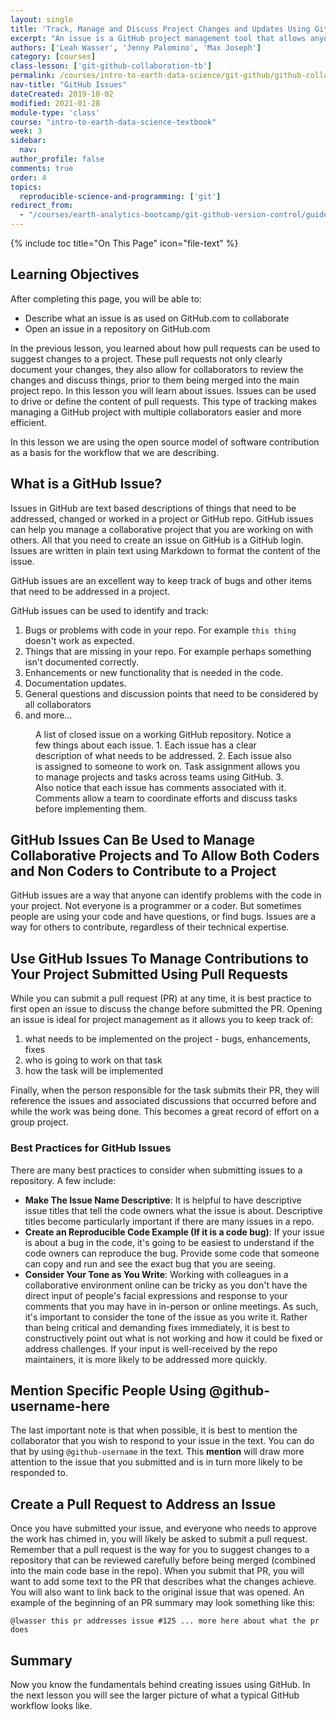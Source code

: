 ```yaml
---
layout: single
title: 'Track, Manage and Discuss Project Changes and Updates Using GitHub Issues'
excerpt: "An issue is a GitHub project management tool that allows anyone to identify and discuss potential changes to a repo. Learn how to create and manage GitHub issues to support collaborative open reproducible science projects."
authors: ['Leah Wasser', 'Jenny Palomino', 'Max Joseph']
category: [courses]
class-lesson: ['git-github-collaboration-tb']
permalink: /courses/intro-to-earth-data-science/git-github/github-collaboration/github-issues-to-document-and-manage-repo-changes/
nav-title: "GitHub Issues"
dateCreated: 2019-10-02
modified: 2021-01-28
module-type: 'class'
course: "intro-to-earth-data-science-textbook"
week: 3
sidebar:
  nav:
author_profile: false
comments: true
order: 4
topics:
  reproducible-science-and-programming: ['git']
redirect_from:
  - "/courses/earth-analytics-bootcamp/git-github-version-control/guided-activity-pull-request/"
---
```

{% include toc title="On This Page" icon="file-text" %}

<div class='notice--success' markdown="1">

## <i class="fa fa-graduation-cap" aria-hidden="true"></i> Learning Objectives

After completing this page, you will be able to:

* Describe what an issue is as used on GitHub.com to collaborate
* Open an issue in a repository on GitHub.com

</div>

In the previous lesson, you learned about how pull requests can be used to suggest
changes to a project. These pull requests not only clearly document your changes,
they also allow for collaborators to review the changes and discuss things, prior
to them being merged into the main project repo. In this lesson you will learn about issues. Issues can be used to drive or define the content of pull requests. This
type of tracking makes managing a GitHub project with multiple collaborators
easier and more efficient.

In this lesson we are using the open source model of software contribution as a
basis for the workflow that we are describing.

## What is a GitHub Issue?

Issues in GitHub are text based descriptions of things that need to be addressed,
changed or worked in a project or GitHub repo. GitHub issues can help you manage
a collaborative project that you are working on with others. All that you need to
create an issue on GitHub is a GitHub login. Issues are written in plain text
using Markdown to format the content of the issue.

GitHub issues are an
excellent way to keep track of bugs and other items that need to be addressed in a project.

GitHub issues can be used to identify and track:

1. Bugs or problems with code in your repo. For example `this thing` doesn't work as expected.  
2. Things that are missing in your repo. For example perhaps something isn't documented correctly.
3. Enhancements or new functionality that is needed in the code.
4. Documentation updates.
5. General questions and discussion points that need to be considered by all collaborators
6. and more...

<figure>
   <a href="{{ site.url }}/images/earth-analytics/git-version-control/github-issues-earthpy.png">
   <img src="{{ site.url }}/images/earth-analytics/git-version-control/github-issues-earthpy.png" alt=""></a>
   <figcaption>A list of closed issue on a working GitHub repository. Notice a few things about each issue. 1. Each issue has a clear description of what needs to be addressed. 2. Each issue also is assigned to someone to work on. Task assignment allows you to manage projects and tasks across teams using GitHub. 3. Also notice that each issue has comments associated with it. Comments allow a team to coordinate efforts and discuss tasks before implementing them.
   </figcaption>
</figure>


## GitHub Issues Can Be Used to Manage Collaborative Projects and To Allow Both Coders and Non Coders to Contribute to a Project

GitHub issues are a way that anyone can identify problems with the code in your project. Not everyone is a programmer or a coder. But sometimes people are using your code and have questions, or find bugs. Issues are a way for others to contribute, regardless of their technical expertise.

## Use GitHub Issues To Manage Contributions to Your Project Submitted Using Pull Requests

While you can submit a pull request (PR) at any time, it is best practice to first
open an issue to discuss the change before submitted the PR. Opening an issue is ideal for project management as it allows you to keep track of:

1. what needs to be implemented on the project - bugs, enhancements, fixes
2. who is going to work on that task 
3. how the task will be implemented

Finally, when the person responsible for the task submits their PR, they will 
reference the issues and associated discussions that occurred before and while the work
was being done. This becomes a great record of effort on a group project.


### Best Practices for GitHub Issues

There are many best practices to consider when submitting issues to a repository. 
A few include:

* **Make The Issue Name Descriptive**: It is helpful to have descriptive issue titles that tell the code owners what the issue is about. Descriptive titles become particularly important if there are many issues in a repo.
* **Create an Reproducible Code Example (If it is a code bug)**: If your issue is about a bug in the code, it's going to be easiest to understand if the code owners can reproduce the bug. Provide some code that someone can copy and run and see the exact bug that you are seeing.
* **Consider Your Tone as You Write**: Working with colleagues in a collaborative environment online can be tricky as you don't have the direct input of people's facial expressions and response to your comments that you may have in in-person or online meetings. As such, it's important to consider the tone of the issue as you write it. Rather than being critical and demanding fixes immediately, it is best to constructively point out what is not working and how it could be fixed or address challenges. If your input is well-received by the repo maintainers, it is more likely to be addressed more quickly.


## Mention Specific People Using @github-username-here

The last important note is that when possible, it is best to mention the collaborator
that you wish to respond to your issue in the text. You can do that by using 
`@github-username` in the text. This **mention** will draw more attention 
to the issue that you submitted and is in turn more likely to be responded to.


## Create a Pull Request to Address an Issue

Once you have submitted your issue, and everyone who needs to approve
the work has chimed in, you will likely be asked to submit a pull request.
Remember that a pull request is the way for you to suggest changes to a 
repository that can be reviewed carefully before being merged (combined into
the main code base in the repo). When you submit that PR, you will want to 
add some text to the PR that describes what the changes achieve. You will
also want to link back to the original issue that was opened. An example
of the beginning of an PR summary may look something like this:


`@lwasser this pr addresses issue #125 ... more here about what the pr does`


## Summary

Now you know the fundamentals behind creating issues using GitHub. In the next 
lesson you will see the larger picture of what a typical GitHub workflow looks like. 

